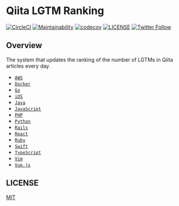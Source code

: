 # Qiita LGTM Ranking

[![CircleCI](https://circleci.com/gh/kou-pg-0131/qiita-lgtm-ranking.svg?style=shield)](https://circleci.com/gh/kou-pg-0131/qiita-lgtm-ranking)
[![Maintainability](https://api.codeclimate.com/v1/badges/01ed875cf9867616715b/maintainability)](https://codeclimate.com/github/kou-pg-0131/qiita-lgtm-ranking/maintainability)
[![codecov](https://codecov.io/gh/kou-pg-0131/qiita-lgtm-ranking/branch/main/graph/badge.svg?token=MKZ073C5ML)](https://codecov.io/gh/kou-pg-0131/qiita-lgtm-ranking)
[![LICENSE](https://img.shields.io/github/license/kou-pg-0131/qiita-lgtm-ranking?style=plastic)](./LICENSE)
[![Twitter Follow](https://img.shields.io/twitter/follow/kou_pg_0131?style=social)](https://twitter.com/kou_pg_0131)

## Overview

The system that updates the ranking of the number of LGTMs in Qiita articles every day.

- [`AWS`](https://qiita.com/items/e24b6279326a462d456c)
- [`Docker`](https://qiita.com/items/ae11fca7d2eba445b037)
- [`Go`](https://qiita.com/items/49d4537d95f878b3e91a)
- [`iOS`](https://qiita.com/items/e61a29a383d0403e92fc)
- [`Java`](https://qiita.com/items/4c3f84836bfdbb137226)
- [`JavaScript`](https://qiita.com/items/eaa7ac5b62a0a723edbb)
- [`PHP`](https://qiita.com/items/3318cbdbc45c6ebd4014)
- [`Python`](https://qiita.com/items/9d7f2ffeafb36cf59a77)
- [`Rails`](https://qiita.com/items/93b9e7f7d143e9ce650e)
- [`React`](https://qiita.com/items/f9712f8acace22815b99)
- [`Ruby`](https://qiita.com/items/72c3d2e896bdc3e1a6b3)
- [`Swift`](https://qiita.com/items/e2b6f0645e29f0e2b761)
- [`TypeScript`](https://qiita.com/items/25b7c0870afa6d41d19b)
- [`Vim`](https://qiita.com/items/f5361177baef95e447d1)
- [`Vue.js`](https://qiita.com/items/2774e02c6eea5c830d99)

## LICENSE

[MIT](./LICENSE)
